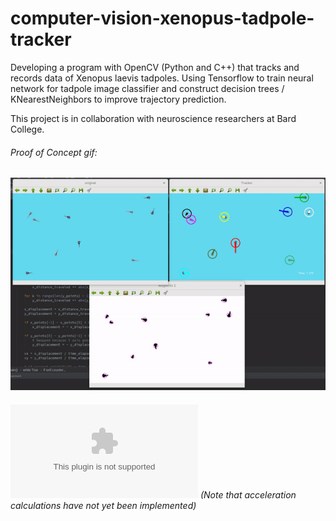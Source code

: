 # computer-vision-xenopus-tadpole-tracker
Developing a program with OpenCV (Python and C++) that tracks and records data of Xenopus laevis tadpoles. Using Tensorflow to train neural network for tadpole image classifier and construct decision trees / KNearestNeighbors to improve trajectory prediction. 

This project is in collaboration with neuroscience researchers at Bard College.

###### Proof of Concept gif:

![Uh oh, it appears the gif didn't load. Please find the gif in the images folder of this repositiory.](/images/proof_of_concept.gif?raw=true "Proof of Concept")




###### ![Sample output file](https://github.com/alexander-hamme/Computer_Vision_Xenopus_Tadpole_Tracker/blob/master/data.csv) (Note that acceleration calculations have not yet been implemented)

